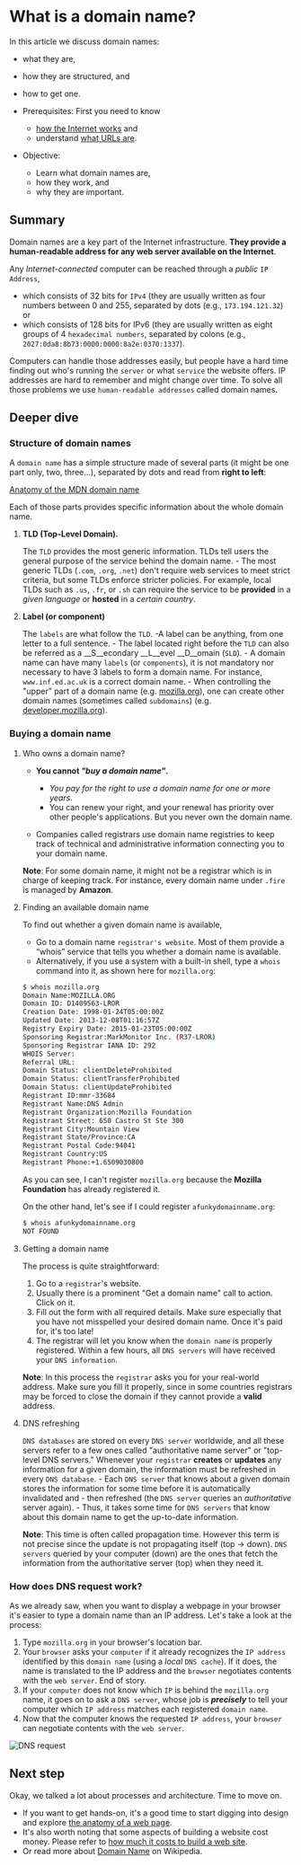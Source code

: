# What is a domain name?

In this article we discuss domain names:

- what they are,
- how they are structured, and
- how to get one.

- Prerequisites: First you need to know
    - [how the Internet works](https://developer.mozilla.org/en-US/docs/Learn/How_the_Internet_works) and
    - understand [what URLs are](https://developer.mozilla.org/en-US/Learn/Understanding_URLs).

- Objective:
    - Learn what domain names are,
    - how they work, and
    - why they are important.

## Summary

Domain names are a key part of the Internet infrastructure. __They provide a human-readable address for any web server available on the Internet__.

Any _Internet-connected_ computer can be reached through a _public_ `IP Address`,

- which consists of 32 bits for `IPv4` (they are usually written as four numbers between 0 and 255, separated by dots (e.g., `173.194.121.32`) or
- which consists of 128 bits for IPv6 (they are usually written as eight groups of 4 `hexadecimal numbers`, separated by colons (e.g., `2027:0da8:8b73:0000:0000:8a2e:0370:1337`).

Computers can handle those addresses easily, but people have a hard time finding out who's running the `server` or what `service` the website offers. IP addresses are hard to remember and might change over time. To solve all those problems we use `human-readable addresses` called domain names.

## Deeper dive

### Structure of domain names

A `domain name` has a simple structure made of several parts (it might be one part only, two, three...), separated by dots and read from __right to left__:

[Anatomy of the MDN domain name](https://mdn.mozillademos.org/files/11229/structure.png)

Each of those  parts provides specific information about the whole domain name.

1. __TLD (Top-Level Domain).__

    The `TLD` provides the most generic information. TLDs tell users the general purpose of the service behind the domain name.
        - The most generic TLDs (`.com`, `.org`, `.net`) don't require web services to meet strict criteria, but some TLDs enforce stricter policies. For example, local TLDs such as `.us`, `.fr`, or `.sh` can require the service to be __provided__ in a _given language_ or __hosted__ in a _certain country_.

2. __Label (or component)__

    The `labels` are what follow the `TLD`.
        -A label can be anything, from one letter to a full sentence.
        - The label located right before the `TLD` can also be referred as a __S__econdary __L__evel __D__omain (`SLD`).
        - A domain name can have many `labels` (or `components`), it is not mandatory nor necessary to have 3 labels to form a domain name. For instance, `www.inf.ed.ac.uk` is a correct domain name.
        - When controlling the "upper" part of a domain name (e.g. [mozilla.org](https://mozilla.org/)), one can create other domain names (sometimes called `subdomains`) (e.g. [developer.mozilla.org](https://developer.mozilla.org/)).

### Buying a domain name

1. Who owns a domain name?

    - __You cannot _"buy a domain name"_.__
        - _You pay for the right to use a domain name for one or more years_.
        - You can renew your right, and your renewal has priority over other people's applications. But you never own the domain name.

    - Companies called registrars use domain name registries to keep track of technical and administrative information connecting you to your domain name.

    __Note__: For some domain name, it might not be a registrar which is in charge of keeping track. For instance, every domain name under `.fire` is managed by __Amazon__.

2. Finding an available domain name

    To find out whether a given domain name is available,

    - Go to a domain name `registrar's website`. Most of them provide a “whois” service that tells you whether a domain name is available.
    - Alternatively, if you use a system with a built-in shell, type a `whois` command into it, as shown here for `mozilla.org`:

    ```bash
    $ whois mozilla.org
    Domain Name:MOZILLA.ORG
    Domain ID: D1409563-LROR
    Creation Date: 1998-01-24T05:00:00Z
    Updated Date: 2013-12-08T01:16:57Z
    Registry Expiry Date: 2015-01-23T05:00:00Z
    Sponsoring Registrar:MarkMonitor Inc. (R37-LROR)
    Sponsoring Registrar IANA ID: 292
    WHOIS Server:
    Referral URL:
    Domain Status: clientDeleteProhibited
    Domain Status: clientTransferProhibited
    Domain Status: clientUpdateProhibited
    Registrant ID:mmr-33684
    Registrant Name:DNS Admin
    Registrant Organization:Mozilla Foundation
    Registrant Street: 650 Castro St Ste 300
    Registrant City:Mountain View
    Registrant State/Province:CA
    Registrant Postal Code:94041
    Registrant Country:US
    Registrant Phone:+1.6509030800
    ```
    As you can see, I can't register `mozilla.org` because the __Mozilla Foundation__ has already registered it.

    On the other hand, let's see if I could register `afunkydomainname.org`:

    ```bash
    $ whois afunkydomainname.org
    NOT FOUND
    ```

3. Getting a domain name

    The process is quite straightforward:

    1. Go to a `registrar`'s website.
    2. Usually there is a prominent "Get a domain name" call to action. Click on it.
    3. Fill out the form with all required details. Make sure especially that you have not misspelled your desired domain name. Once it's paid for, it's too late!
    4. The registrar will let you know when the `domain name` is properly registered. Within a few hours, all `DNS servers` will have received your `DNS information`.

    __Note__: In this process the `registrar` asks you for your real-world address. Make sure you fill it properly, since in some countries registrars may be forced to close the domain if they cannot provide a __valid__ address.

4. DNS refreshing

    `DNS databases` are stored on every `DNS server` worldwide, and all these servers refer to a few ones called "authoritative name server" or "top-level DNS servers." Whenever your `registrar` __creates__ or __updates__ any information for a given domain, the information must be refreshed in every `DNS database`.
        - Each `DNS server` that knows about a given domain stores the information for some time before it is automatically invalidated and
        - then refreshed (the `DNS server` queries an _authoritative_ server again).
        - Thus, it takes some time for `DNS servers` that know about this domain name to get the up-to-date information.

    __Note__: This time is often called propagation time. However this term is not precise since the update is not propagating itself (top → down). `DNS servers` queried by your computer (down) are the ones that fetch the information from the authoritative server (top) when they need it.

### How does DNS request work?

As we already saw, when you want to display a webpage in your browser it's easier to type a domain name than an IP address. Let's take a look at the process:

1. Type `mozilla.org` in your browser's location bar.
2. Your `browser` asks your `computer` if it already recognizes the `IP address` identified by this `domain name` (using a _local_ `DNS cache`). If it does, the name is translated to the IP address and the `browser` negotiates contents with the `web server`. End of story.
3. If your `computer` does not know which `IP` is behind the `mozilla.org` name, it goes on to ask a `DNS server`, whose job is ___precisely___ to tell your computer which `IP address` matches each registered `domain name`.
4. Now that the computer knows the requested `IP address`, your `browser` can negotiate contents with the `web server`.

![DNS request](https://mdn.mozillademos.org/files/8961/2014-10-dns-request2.png)

## Next step

Okay, we talked a lot about processes and architecture. Time to move on.

- If you want to get hands-on, it's a good time to start digging into design and explore [the anatomy of a web page](https://developer.mozilla.org/en-US/Learn/Anatomy_of_a_web_page).
- It's also worth noting that some aspects of building a website cost money. Please refer to [how much it costs to build a web site](https://developer.mozilla.org/en-US/docs/Learn/How_much_does_it_cost).
- Or read more about [Domain Name](http://en.wikipedia.org/wiki/Domain_name) on Wikipedia.
